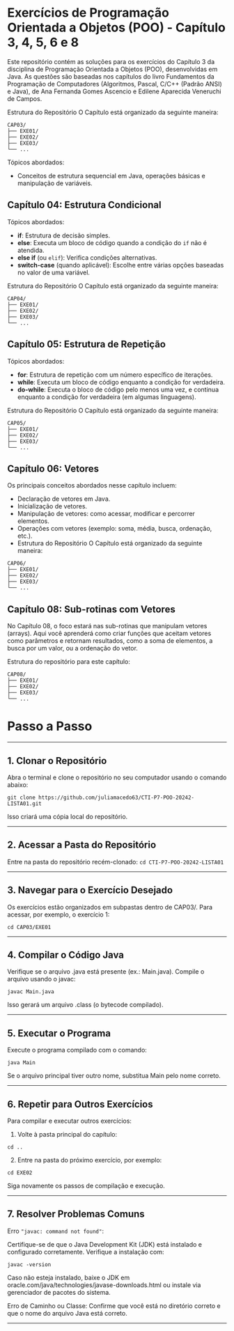 # Exercícios de Programação Orientada a Objetos (POO) - Capítulo 3, 4, 5, 6 e 8


Este repositório contém as soluções para os exercícios do Capítulo 3 da disciplina de Programação Orientada a Objetos (POO), desenvolvidas em Java. As questões são baseadas nos capítulos do livro Fundamentos da Programação de Computadores (Algoritmos, Pascal, C/C++ (Padrão ANSI) e Java), de Ana Fernanda Gomes Ascencio e Edilene Aparecida Veneruchi de Campos.

Estrutura do Repositório O Capítulo está organizado da seguinte maneira:

```
CAP03/
├── EXE01/
├── EXE02/
├── EXE03/
└── ...
```

Tópicos abordados: 
- Conceitos de estrutura sequencial em Java, operações básicas e manipulação de variáveis.

## Capítulo 04: Estrutura Condicional
Tópicos abordados:
- **if**: Estrutura de decisão simples.
- **else**: Executa um bloco de código quando a condição do `if` não é atendida.
- **else if** (ou `elif`): Verifica condições alternativas.
- **switch-case** (quando aplicável): Escolhe entre várias opções baseadas no valor de uma variável.
  
Estrutura do Repositório O Capítulo está organizado da seguinte maneira:

```
CAP04/
├── EXE01/
├── EXE02/
├── EXE03/
└── ...
```
## Capítulo 05: Estrutura de Repetição
Tópicos abordados:
- **for**: Estrutura de repetição com um número específico de iterações.
- **while**: Executa um bloco de código enquanto a condição for verdadeira.
- **do-while**: Executa o bloco de código pelo menos uma vez, e continua enquanto a condição for verdadeira (em algumas linguagens).
  
Estrutura do Repositório O Capítulo está organizado da seguinte maneira:

```
CAP05/
├── EXE01/
├── EXE02/
├── EXE03/
└── ...
```
## Capítulo 06: Vetores
Os principais conceitos abordados nesse capítulo incluem:

- Declaração de vetores em Java.
- Inicialização de vetores.
- Manipulação de vetores: como acessar, modificar e percorrer elementos.
- Operações com vetores (exemplo: soma, média, busca, ordenação, etc.).
- Estrutura do Repositório O Capítulo está organizado da seguinte maneira:

```
CAP06/
├── EXE01/
├── EXE02/
├── EXE03/
└── ...
```
## Capítulo 08: Sub-rotinas com Vetores
No Capítulo 08, o foco estará nas sub-rotinas que manipulam vetores (arrays). Aqui você aprenderá como criar funções que aceitam vetores como parâmetros e retornam resultados, como a soma de elementos, a busca por um valor, ou a ordenação do vetor.

Estrutura do repositório para este capítulo:

```
CAP08/
├── EXE01/
├── EXE02/
├── EXE03/
└── ...
```
# Passo a Passo

---

## 1. Clonar o Repositório

Abra o terminal e clone o repositório no seu computador usando o comando abaixo:

```git clone https://github.com/juliamacedo63/CTI-P7-POO-20242-LISTA01.git```

Isso criará uma cópia local do repositório.


---

## 2. Acessar a Pasta do Repositório

Entre na pasta do repositório recém-clonado:
```cd CTI-P7-POO-20242-LISTA01```


---

## 3. Navegar para o Exercício Desejado

Os exercícios estão organizados em subpastas dentro de CAP03/. Para acessar, por exemplo, o exercício 1:

```cd CAP03/EXE01```


---

## 4. Compilar o Código Java

Verifique se o arquivo .java está presente (ex.: Main.java). Compile o arquivo usando o javac:

```javac Main.java```

Isso gerará um arquivo .class (o bytecode compilado).


---

## 5. Executar o Programa

Execute o programa compilado com o comando:

```java Main```

Se o arquivo principal tiver outro nome, substitua Main pelo nome correto.


---

## 6. Repetir para Outros Exercícios

Para compilar e executar outros exercícios:

1. Volte à pasta principal do capítulo:

```cd ..```


2. Entre na pasta do próximo exercício, por exemplo:

```cd EXE02```



Siga novamente os passos de compilação e execução.


---
## 7. Resolver Problemas Comuns

Erro ```"javac: command not found"```: 

Certifique-se de que o Java Development Kit (JDK) está instalado e configurado corretamente. Verifique a instalação com:

```javac -version```

Caso não esteja instalado, baixe o JDK em oracle.com/java/technologies/javase-downloads.html ou instale via gerenciador de pacotes do sistema.

Erro de Caminho ou Classe: Confirme que você está no diretório correto e que o nome do arquivo Java está correto.



---
